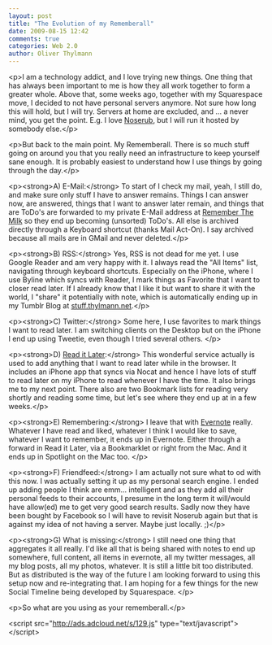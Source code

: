 ```yaml
---
layout: post
title: "The Evolution of my Rememberall"
date: 2009-08-15 12:42
comments: true
categories: Web 2.0
author: Oliver Thylmann
---
```











&lt;p&gt;I am a technology addict, and I love trying new things. One thing that has always been important to me is how they all work together to form a greater whole. Above that, some weeks ago, together with my Squarespace move, I decided to not have personal servers anymore. Not sure how long this will hold, but I will try. Servers at home are excluded, and ... a never mind, you get the point. E.g. I love [Noserub](http://noserub.com/), but I will run it hosted by somebody else.&lt;/p&gt;

&lt;p&gt;But back to the main point. My Rememberall. There is so much stuff going on around you that you really need an infrastructure to keep yourself sane enough. It is probably easiest to understand how I use things by going through the day.&lt;/p&gt;

&lt;p&gt;&lt;strong&gt;A) E-Mail:&lt;/strong&gt; To start of I check my mail, yeah, I still do, and make sure only stuff I have to answer remains. Things I can answer now, are answered, things that I want to answer later remain, and things that are ToDo's are forwarded to my private E-Mail address at [Remember The Milk](http://rememberthemilk.com/) so they end up becoming (unsorted) ToDo's. All else is archived directly through a Keyboard shortcut (thanks Mail Act-On). I say archived because all mails are in GMail and never deleted.&lt;/p&gt;

&lt;p&gt;&lt;strong&gt;B) RSS:&lt;/strong&gt; Yes, RSS is not dead for me yet. I use Google Reader and am very happy with it. I always read the &quot;All Items&quot; list, navigating through keyboard shortcuts. Especially on the iPhone, where I use Byline which syncs with Reader, I mark things as Favorite that I want to closer read later. If I already know that I like it but want to share it with the world, I &quot;share&quot; it potentially with note, which is automatically ending up in my Tumblr Blog at [stuff.thylmann.net](http://stuff.thylmann.net/).&lt;/p&gt;

&lt;p&gt;&lt;strong&gt;C) Twitter:&lt;/strong&gt; Some here, I use favorites to mark things I want to read later. I am switching clients on the Desktop but on the iPhone I end up using Tweetie, even though I tried several others. &lt;/p&gt;

&lt;p&gt;&lt;strong&gt;D) [Read it Later](http://readitlaterlist.com/):&lt;/strong&gt; This wonderful service actually is used to add anything that I want to read later while in the browser. It includes an iPhone app that syncs via Nocat and hence I have lots of stuff to read later on my iPhone to read whenever I have the time. It also brings me to my next point. There also are two Bookmark lists for reading very shortly and reading some time, but let's see where they end up at in a few weeks.&lt;/p&gt;

&lt;p&gt;&lt;strong&gt;E) Remembering:&lt;/strong&gt; I leave that with [Evernote](http://evernote.com/) really. Whatever I have read and liked, whatever I think I would like to save, whatever I want to remember, it ends up in Evernote. Either through a forward in Read it Later, via a Bookmarklet or right from the Mac. And it ends up in Spotlight on the Mac too. &lt;/p&gt;

&lt;p&gt;&lt;strong&gt;F) Friendfeed:&lt;/strong&gt; I am actually not sure what to od with this now. I was actually setting it up as my personal search engine. I ended up adding people I think are emm... intelligent and as they add all their personal feeds to their accounts, I presume in the long term it will/would have allow(ed) me to get very good search results. Sadly now they have been bought by Facebook so I will have to revisit Noserub again but that is against my idea of not having a server. Maybe just locally. ;)&lt;/p&gt;

&lt;p&gt;&lt;strong&gt;G) What is missing:&lt;/strong&gt; I still need one thing that aggregates it all really. I'd like all that is being shared with notes to end up somewhere, full content, all items in evernote, all my twitter messages, all my blog posts, all my photos, whatever. It is still a little bit too distributed. But as distributed is the way of the future I am looking forward to using this setup now and re-integrating that. I am hoping for a few things for the new Social Timeline being developed by Squarespace. &lt;/p&gt;

&lt;p&gt;So what are you using as your rememberall.&lt;/p&gt;

&lt;script src=&quot;http://ads.adcloud.net/s/129.js&quot; type=&quot;text/javascript&quot;&gt;&lt;/script&gt;


